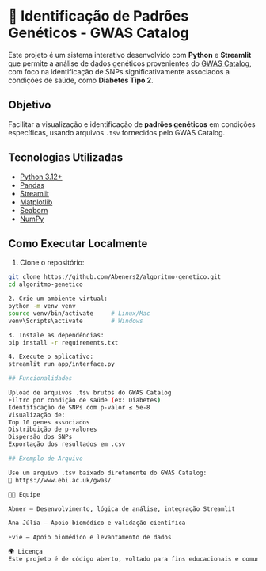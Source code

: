 # 🔬 Identificação de Padrões Genéticos - GWAS Catalog

Este projeto é um sistema interativo desenvolvido com **Python** e **Streamlit** que permite a análise de dados genéticos provenientes do [GWAS Catalog](https://www.ebi.ac.uk/gwas/), com foco na identificação de SNPs significativamente associados a condições de saúde, como **Diabetes Tipo 2**.

## Objetivo

Facilitar a visualização e identificação de **padrões genéticos** em condições específicas, usando arquivos `.tsv` fornecidos pelo GWAS Catalog.

## Tecnologias Utilizadas

- [Python 3.12+](https://www.python.org/)
- [Pandas](https://pandas.pydata.org/)
- [Streamlit](https://streamlit.io/)
- [Matplotlib](https://matplotlib.org/)
- [Seaborn](https://seaborn.pydata.org/)
- [NumPy](https://numpy.org/)


## Como Executar Localmente

1. Clone o repositório:
```bash
git clone https://github.com/Abeners2/algoritmo-genetico.git
cd algoritmo-genetico

2. Crie um ambiente virtual:
python -m venv venv
source venv/bin/activate     # Linux/Mac
venv\Scripts\activate        # Windows

3. Instale as dependências:
pip install -r requirements.txt

4. Execute o aplicativo:
streamlit run app/interface.py

## Funcionalidades

Upload de arquivos .tsv brutos do GWAS Catalog
Filtro por condição de saúde (ex: Diabetes)
Identificação de SNPs com p-valor ≤ 5e-8
Visualização de:
Top 10 genes associados
Distribuição de p-valores
Dispersão dos SNPs
Exportação dos resultados em .csv

## Exemplo de Arquivo

Use um arquivo .tsv baixado diretamente do GWAS Catalog:
🔗 https://www.ebi.ac.uk/gwas/

👨‍🔬 Equipe

Abner – Desenvolvimento, lógica de análise, integração Streamlit

Ana Júlia – Apoio biomédico e validação científica

Evie – Apoio biomédico e levantamento de dados

🌍 Licença
Este projeto é de código aberto, voltado para fins educacionais e comunitários. Licenciado sob a MIT License.
